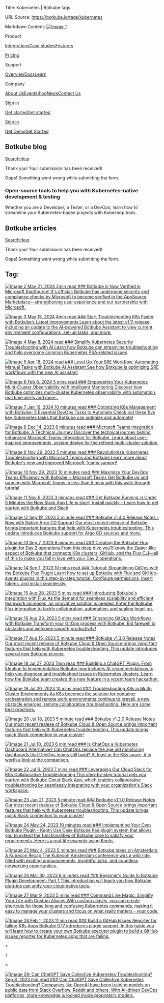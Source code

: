 Title: Kubernetes | Botkube tags

URL Source: https://botkube.io/tags/kubernetes

Markdown Content:
[![Image 1](https://assets-global.website-files.com/633705de6adaa38599d8e258/6338148fa3f8a509639804fa_botkube-logo.svg)](https://botkube.io/)

Product

[Integrations](https://botkube.io/integrations)[Case studies](https://botkube.io/case-studies)[Features](https://botkube.io/features)

[Pricing](https://botkube.io/pricing)

Support

[Overview](https://botkube.io/support)[Docs](https://docs.botkube.io/)[Learn](https://botkube.io/learn)

Company

[About Us](https://botkube.io/about)[Events](https://botkube.io/events)[Blog](https://botkube.io/blog)[News](https://botkube.io/news)[Contact Us](https://botkube.io/contact)

[Sign in](https://app.botkube.io/)

[Get started](#)[Get started](https://app.botkube.io/)

[Sign in](https://app.botkube.io/)

[Get Demo](https://botkube.io/demo)[Get Started](https://app.botkube.io/)

Botkube blog
------------

[Search](#)[clear](#)

Thank you! Your submission has been received!

Oops! Something went wrong while submitting the form.

### Open-source tools to help you with Kubernetes-native development & testing

Whether you are a Developer, a Tester, or a DevOps, learn how to streamline your Kubernetes-based projects with Kubeshop tools.

Botkube articles
----------------

[Search](#)[clear](#)

Thank you! Your submission has been received!

Oops! Something went wrong while submitting the form.

Tag:
----

[![Image 2](https://assets-global.website-files.com/634fabb21508d6c9db9bc46f/664c8bed801d7ed2898141ba_PARTNERSHIPS_Thumbnail.png) May 21, 2024 2min read ### Botkube is Now Verified in Microsoft AppSource! It's official: Botkube has undergone security and compliance checks by Microsoft to become verified in the AppSource Marketplace—strengthening user experience and our partnership with Microsoft.](https://botkube.io/blog/botkube-is-now-verified-in-microsoft-appsource)

[![Image 3](https://assets-global.website-files.com/634fabb21508d6c9db9bc46f/6644e5d498e2ed722f5424d6_BLOG_Thumbnail%20(7).png) May 15, 2024 4min read ### Start Troubleshooting K8s Faster with Botkube’s Latest Improvements Learn about the latest v1.11 release, including an update to the AI-powered Botkube Assistant to view current environment configurations, set-up tasks, and more.](https://botkube.io/blog/start-troubleshooting-k8s-faster-with-botkubes-latest-improvements)

[![Image 4](https://assets-global.website-files.com/634fabb21508d6c9db9bc46f/663b7d7f3f6390196bf27e83_UC%20(1).png) May 8, 2024 read ### Simplify Kubernetes Security Troubleshooting with AI Learn how Botkube can streamline troubleshooting and help overcome common Kubernetes PSA-related issues](https://botkube.io/blog/simplify-kubernetes-security-troubleshooting-with-ai)

[![Image 5](https://assets-global.website-files.com/634fabb21508d6c9db9bc46f/663b8809695cf669f14f2a54_Level%20Up%20SRE%20Workflow%20Automating%20Manual%20Tasks%20with%20Botkube%20AI%20Assistant.png) Apr 18, 2024 read ### Level Up Your SRE Workflow: Automating Manual Tasks with Botkube AI Assistant See how Botkube is optimizing SRE workflows with the new AI assistant](https://botkube.io/blog/level-up-your-sre-workflow-automating-manual-tasks-with-botkube-ai-assistant)

[![Image 6](https://assets-global.website-files.com/634fabb21508d6c9db9bc46f/663b87600c0bddca44ba8b4c_Tutor%20(1).png) Feb 8, 2024 5 mins read ### Empowering Your Kubernetes Multi-Cluster Observability with Intelligent Monitoring Discover how Botkube optimizes multi-cluster Kubernetes observability with automation, real time alerts and more..](https://botkube.io/blog/empowering-your-kubernetes-multi-cluster-observability-with-intelligent-monitoring)

[![Image 7](https://assets-global.website-files.com/634fabb21508d6c9db9bc46f/663b7c6f88f3facaf5490a44_BLOG_Thumbnail.png) Jan 16, 2024 10 minutes read ### Optimizing K8s Management with Botkube: 5 Essential DevOps Tasks to Automate Check out these five key Kubernetes tasks that Botkube can optimize and automate!](https://botkube.io/blog/botkube-5-essential-devopstasks-to-automate)

[![Image 8](https://assets-global.website-files.com/634fabb21508d6c9db9bc46f/6579542d18e44144c36b5735_thumbnail.jpg) Dec 14, 2023 6 minutes read ### Microsoft Teams Integration for Botkube: A Technical Journey Discover the technical journey behind enhancing Microsoft Teams integration for Botkube. Learn about user-inspired improvements, system design for the refined multi-cluster solution.](https://botkube.io/blog/microsoft-teams-integration-for-botkube-a-technical-journey)

[![Image 9](https://assets-global.website-files.com/634fabb21508d6c9db9bc46f/656795982e12e17904b3fe13_Botkube%20BLOG%20Thumbnail%20(7).png) Nov 29, 2023 5 minutes read ### Revolutionize Kubernetes Troubleshooting with Microsoft Teams and Botkube Learn more about Botkube's new and improved Microsoft Teams support!](https://botkube.io/blog/revolutionize-your-kubernetes-troubleshooting-workflow-with-microsoft-teams-and-botkube)

[![Image 10](https://assets-global.website-files.com/634fabb21508d6c9db9bc46f/6540077fe681eba27afc9f78_Blog_Thumbnail%20(2).jpg) Nov 29, 2023 10 minutes read ### Maximize Your DevOps Teams Efficiency with Botkube + Microsoft Teams Get Botkube up and running with Microsoft Teams in less than 5 mins with this walk-through tutorial](https://botkube.io/blog/maximize-your-devops-teams-efficiency-with-botkube-and-microsoft-teams)

[![Image 11](https://assets-global.website-files.com/634fabb21508d6c9db9bc46f/6549524dce34941644b6b252_Botkube%20BLOG%20Thumbnail%20(OLD).jpg) Nov 6, 2023 3 minutes read ### Get Botkube Running in Under 3 Minutes the New Slack App Life is short, install quickly - Learn how to get started with Botkube and Slack](https://botkube.io/blog/get-botkube-running-in-under-3-minutes-the-new-slack-app)

[![Image 12](https://assets-global.website-files.com/634fabb21508d6c9db9bc46f/6492f3ff5f24df56caf66e94_Botkube%20BLOG%20Thumbnail%20(1).png) Sep 19, 2023 5 minute read ### Botkube v1.4.0 Release Notes - Now with Native Argo CD Support Our most recent release of Botkube brings important features that help with Kubernetes troubleshooting. This update introduces Botkube support for Argo CD sources and more.](https://botkube.io/blog/botkube-v1-4-0-release-notes)

[![Image 13](https://assets-global.website-files.com/634fabb21508d6c9db9bc46f/64f9b5dbb73ee07c45f4527e_Blog_Thumbnail.jpg) Sep 7, 2023 8 minutes read ### Creating the Botkube Flux plugin for Day 2 operations From this deep dive you'll know the Zapier-like aspect of Botkube that connects K8s clusters, GitHub, and the Flux CLI—all of this to make you fall in love with your Day 2 operations.](https://botkube.io/blog/creating-the-botkube-flux-plugin-for-day-2-operations)

[![Image 14](https://assets-global.website-files.com/634fabb21508d6c9db9bc46f/64f21dfb51c3be1367d4b8d1_fluxtutorial.png) Sep 1, 2023 10 mins read ### Tutorial: Streamlining GitOps with the Botkube Flux Plugin Learn how to set up Botkube with Flux and GitHub-events plugins in this step-by-step tutorial. Configure permissions, insert tokens, and install seamlessly.](https://botkube.io/blog/streamlining-gitops-with-the-botkube-flux-plugin)

[![Image 15](https://assets-global.website-files.com/634fabb21508d6c9db9bc46f/64ecb730a3952f567c41d23f_Botkube%20BLOG%20Thumbnail%20(4).png) Aug 28, 2023 5 mins read ### Introducing Botkube's Integration with Flux As the demand for seamless scalability and efficient teamwork increases, an innovative solution is needed. Enter the Botkube Flux integration to tackle collaboration, automation, and scaling head-on.](https://botkube.io/blog/introducing-botkubes-integration-with-flux)

[![Image 16](https://assets-global.website-files.com/634fabb21508d6c9db9bc46f/64dfbc189e920c94c902072f_chatgpt-k8s-errors.png) Aug 23, 2023 5 mins read ### Enhancing GitOps Workflows with Botkube Transform your GitOps process with Botkube: Bid farewell to obstacles and welcome smooth productivity!](https://botkube.io/blog/enhancing-gitops-workflows-with-botkube)

[![Image 17](https://assets-global.website-files.com/634fabb21508d6c9db9bc46f/6492f3ff5f24df56caf66e94_Botkube%20BLOG%20Thumbnail%20(1).png) Aug 15, 2023 5 minute read ### Botkube v1.3.0 Release Notes Our most recent release of Botkube Cloud & Open Source brings important features that help with Kubernetes troubleshooting. This update introduces several new Botkube plugins.](https://botkube.io/blog/botkube-v1-3-0-release-notes)

[![Image 18](https://assets-global.website-files.com/634fabb21508d6c9db9bc46f/64cd1d80652ce5a939415b99_Building-ChatGBT-Plugin.png) Jul 27, 2023 7min read ### Building a ChatGPT Plugin: From Ideation to Implementation Botkube now includes AI recommendations to help you diagnose and troubleshoot issues in Kubernetes clusters. Learn how the Botkube team created this new feature in a recent team hackathon.](https://botkube.io/blog/building-a-chatgpt-plugin-from-ideation-to-implementation)

[![Image 19](https://assets-global.website-files.com/634fabb21508d6c9db9bc46f/64dfbc3d9e920c94c902317d_k8s-troubleshooting-multicluster.png) Jul 20, 2023 10 mins read ### Troubleshooting K8s in Multi-Cluster Environments As K8s becomes the solution for container orchestration and remote work environments continue to prevail, a new obstacle emerges: remote collaborative troubleshooting. Here are some best practices.](https://botkube.io/blog/best-practices-for-kubernetes-troubleshooting-in-multi-cluster-environments)

[![Image 20](https://assets-global.website-files.com/634fabb21508d6c9db9bc46f/6492f3ff5f24df56caf66e94_Botkube%20BLOG%20Thumbnail%20(1).png) Jul 18, 2023 5 minute read ### Botkube v1.2.0 Release Notes Our most recent realese of Botkube Cloud & Open Source brings important features that help with Kubernetes troubleshooting. This update brings quick Slack connection to your cluster!](https://botkube.io/blog/botkube-v1-2-0-release-notes)

[![Image 21](https://assets-global.website-files.com/634fabb21508d6c9db9bc46f/64a86e430c3e07ee19ad3000_Botkube%20BLOG%20Thumbnail%20(3).png) Jul 10, 2023 6 min read ### Is ChatOps a Kubernetes Dashboard Alternative? Can ChatOps replace the age old monitoring dashboards that DevOps teams still build? At least in the K8s space, it is worth a look at the comparison.](https://botkube.io/blog/is-chatops-a-kubernetes-dashboard-alternative)

[![Image 22](https://assets-global.website-files.com/634fabb21508d6c9db9bc46f/64a70cf0a7f079f477b8a7c9_Botkube%20BLOG%20Thumbnail%20(2).png) Jul 6, 2023 7 mins read ### Leveraging Our Cloud Slack for K8s Collaborative Troubleshooting This step-by-step tutorial gets you started with Botkube Cloud Slack App, which enables collaborative troubleshooting by seamlessly integrating with your organization's Slack workspace.](https://botkube.io/blog/step-by-step-tutorial-leveraging-botkubes-cloud-slack-feature-for-kubernetes-collaborative-troubleshooting)

[![Image 23](https://assets-global.website-files.com/634fabb21508d6c9db9bc46f/6492f3ff5f24df56caf66e94_Botkube%20BLOG%20Thumbnail%20(1).png) Jun 21, 2023 5 minute read ### Botkube v1.1.0 Release Notes Our most recent realese of Botkube Cloud & Open Source brings important features that help with Kubernetes troubleshooting. This update brings quick Slack connection to your cluster!](https://botkube.io/blog/botkube-v1-1-0-release-notes)

[![Image 24](https://assets-global.website-files.com/634fabb21508d6c9db9bc46f/646b91163365ec0bf96c74c4_Botkube%20BLOG%20Thumbnail.png) May 24, 2023 10 minutes read ### Implementing Your Own Botkube Plugin - Keptn Use Case Botkube has plugin system that allows you to extend the functionalities of Botkube core to satisfy your requirements. Here is a real-life example using Keptn.](https://botkube.io/blog/implementing-your-own-botkube-plugin-a-real-life-use-case)

[![Image 25](https://assets-global.website-files.com/634fabb21508d6c9db9bc46f/6451f12eb912157ceaf7fbb3_bk-amsterdam.png) May 4, 2023 5 minutes read ### Botkube takes on Amsterdam: A Kubecon Recap The Kubecon Amsterdam conference was a wild ride, filled with exciting announcements, insightful talks, and countless networking opportunities.](https://botkube.io/blog/botkube-takes-on-amsterdam-a-kubecon-recap)

[![Image 26](https://assets-global.website-files.com/634fabb21508d6c9db9bc46f/63da43dd1f83c1aa78f5bd4d_botkube_tutorial.png) Mar 30, 2023 6 minutes read ### Beginner's Guide to Botkube Plugin Development: Part 1 This introduction will teach you how Botkube plug-ins can unify your cloud native tools.](https://botkube.io/blog/beginners-guide-to-botkube-plugin-development-how-botkube-plug-ins-can-unify-your-cloud-native-tools)

[![Image 27](https://assets-global.website-files.com/634fabb21508d6c9db9bc46f/63da43dd1f83c1aa78f5bd4d_botkube_tutorial.png) Mar 9, 2023 5 mins read ### Command Line Magic: Simplify Your Life with Custom Aliases With custom aliases, you can create shortcuts for those long and confusing Kubernetes commands, making it easy to manage your clusters and focus on what really matters - your code.](https://botkube.io/blog/command-line-magic-simplify-your-life-with-custom-kubernetes-kubectrl-aliases-on-botkube)

[![Image 28](https://assets-global.website-files.com/634fabb21508d6c9db9bc46f/63da94eb0d540a97f1a7da1b_20230201_BK_blog-main.png) Feb 1, 2023 11 min read ### Build a GitHub Issues Reporter for failing K8s Apps Botkube 0.17 introduces plugin support. In this guide you will learn how to create your own Botkube executor plugin to build a GitHub issues reporter for Kubernetes apps that are failing.](https://botkube.io/blog/build-a-github-issues-reporter-for-failing-kubernetes-apps-with-botkube-plugins)

<

1

\>

[![Image 29: Can ChatGPT Save Collective Kubernetes Troubleshooting?](https://assets-global.website-files.com/634fabb21508d6c9db9bc46f/64fb49486ebde5e4e655fefb_chat-gpt-k8s-troubleshooting.png) Sep 8, 2023 min read ### Can ChatGPT Save Collective Kubernetes Troubleshooting? Companies like OpenAI have been training models on public data from Stack Overflow, Reddit and others. With AI-driven DevOps platforms, more knowledge is locked inside proprietary models.](https://thenewstack.io/can-chatgpt-save-collective-kubernetes-troubleshooting/)
